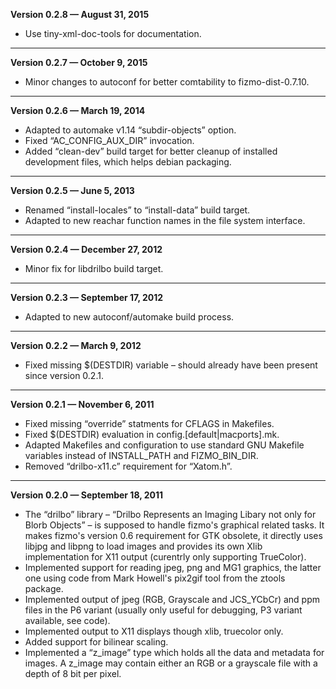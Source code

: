 


   **Version 0.2.8 — August 31, 2015**

 - Use tiny-xml-doc-tools for documentation.

---


   **Version 0.2.7 — October 9, 2015**

 - Minor changes to autoconf for better comtability to fizmo-dist-0.7.10.

---


   **Version 0.2.6 — March 19, 2014**

 - Adapted to automake v1.14 “subdir-objects” option.
 - Fixed “AC_CONFIG_AUX_DIR” invocation.
 - Added “clean-dev” build target for better cleanup of installed development files, which helps debian packaging.

---


   **Version 0.2.5 — June 5, 2013**

 - Renamed “install-locales” to “install-data” build target.
 - Adapted to new reachar function names in the file system interface.

---


   **Version 0.2.4 — December 27, 2012**

 - Minor fix for libdrilbo build target.

---


   **Version 0.2.3 — September 17, 2012**

 - Adapted to new autoconf/automake build process.

---


   **Version 0.2.2 — March 9, 2012**

 - Fixed missing $(DESTDIR) variable – should already have been present since version 0.2.1.

---


   **Version 0.2.1 — November 6, 2011**

 - Fixed missing “override” statments for CFLAGS in Makefiles.
 - Fixed $(DESTDIR) evaluation in config.[default|macports].mk.
 - Adapted Makefiles and configuration to use standard GNU Makefile variables instead of INSTALL_PATH and FIZMO_BIN_DIR.
 - Removed “drilbo-x11.c” requirement for “Xatom.h”.

---


   **Version 0.2.0 — September 18, 2011**

 - The “drilbo” library – “Drilbo Represents an Imaging Libary not only for Blorb Objects” – is supposed to handle fizmo's graphical related tasks. It makes fizmo's version 0.6 requirement for GTK obsolete, it directly uses libjpg and libpng to load images and provides its own Xlib implementation for X11 output (curentrly only supporting TrueColor).
 - Implemented support for reading jpeg, png and MG1 graphics, the latter one using code from Mark Howell's pix2gif tool from the ztools package.
 - Implemented output of jpeg (RGB, Grayscale and JCS_YCbCr) and ppm files in the P6 variant (usually only useful for debugging, P3 variant available, see code).
 - Implemented output to X11 displays though xlib, truecolor only.
 - Added support for bilinear scaling.
 - Implemented a “z_image” type which holds all the data and metadata for images. A z_image may contain either an RGB or a grayscale file with a depth of 8 bit per pixel.


